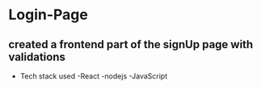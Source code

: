 # Login-Page

## created a frontend part of the signUp page with validations 

* Tech stack used
-React
-nodejs
-JavaScript


